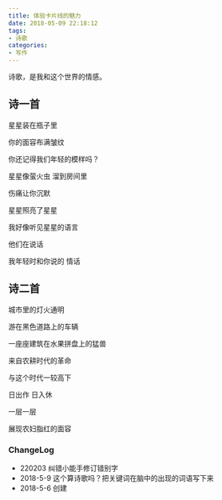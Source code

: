 ```yaml
---
title: 体验卡片线的魅力
date: 2018-05-09 22:18:12
tags:
- 诗歌
categories:
- 写作
---
```

诗歌，是我和这个世界的情感。
<!--more-->

## 诗一首

星星装在瓶子里

你的面容布满皱纹

你还记得我们年轻的模样吗？

星星像萤火虫 溜到房间里

伤痛让你沉默

星星照亮了星星

我好像听见星星的语言

他们在说话

我年轻时和你说的 情话

## 诗二首

城市里的灯火通明

游在黑色道路上的车辆

一座座建筑在水果拼盘上的猛兽

来自农耕时代的革命

与这个时代一较高下

日出作 日入休

一层一层

展现农妇脂红的面容

### ChangeLog

- 220203 纠错小能手修订错别字
- 2018-5-9 这个算诗歌吗？把关键词在脑中的出现的词语写下来
- 2018-5-6 创建
